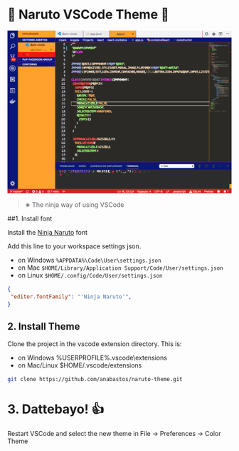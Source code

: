 # 🍥 Naruto VSCode Theme 🍥

![theme sample](image.png)
> ✬ The ninja way of using VSCode

##1. Install font

Install the [Ninja Naruto](https://www.dafont.com/ninja-naruto.font) font


Add this line to your workspace settings json.
- on Windows `%APPDATA%\Code\User\settings.json`
- on Mac `$HOME/Library/Application Support/Code/User/settings.json`
- on Linux `$HOME/.config/Code/User/settings.json`
```json
{
 "editor.fontFamily": "'Ninja Naruto'",
}
```

## 2. Install Theme
Clone the project in the vscode extension directory. This is:
- on Windows %USERPROFILE%\.vscode\extensions
- on Mac/Linux $HOME/.vscode/extensions

```bash
git clone https://github.com/anabastos/naruto-theme.git
```

# 3. Dattebayo! 👍
Restart VSCode and select the new theme in File -> Preferences -> Color Theme
